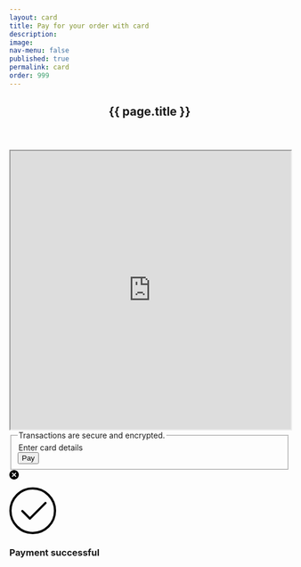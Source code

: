 ```yaml
---
layout: card
title: Pay for your order with card
description: 
image: 
nav-menu: false
published: true
permalink: card
order: 999
---
```


<div id="main">
	<section class="major">
		<div class="inner">
			<header class="major">
				<h1>{{ page.title }}</h1>
			</header>
			<iframe style="height: 500px; width: 100%;" src="https://script.google.com/macros/s/AKfycbzGoCl6jldADTMNW5VEk32HCidUQO7LBmWwaveb0dZdC30TrIQC/exec"></iframe>
			<section class="container-lg">
      <!--Example 4-->
      <div class="cell example example4" id="example-4">
        <form>
          <div id="example4-paymentRequest">
            <!--Stripe paymentRequestButton Element inserted here-->
          </div>
          <fieldset>
            <legend class="card-only" data-tid="elements_examples.form.pay_with_card">Transactions are secure and encrypted.</legend>
            <legend class="payment-request-available" data-tid="elements_examples.form.enter_card_manually">Enter card details</legend>
            <div class="container">
              <div id="example4-card"></div>
              <button type="submit" data-tid="elements_examples.form.buy_button">Pay</button>
            </div>
          </fieldset>
          <div class="error" role="alert"><svg xmlns="http://www.w3.org/2000/svg" width="17" height="17" viewBox="0 0 17 17">
              <path class="base" fill="#000" d="M8.5,17 C3.80557963,17 0,13.1944204 0,8.5 C0,3.80557963 3.80557963,0 8.5,0 C13.1944204,0 17,3.80557963 17,8.5 C17,13.1944204 13.1944204,17 8.5,17 Z"></path>
              <path class="glyph" fill="#FFF" d="M8.5,7.29791847 L6.12604076,4.92395924 C5.79409512,4.59201359 5.25590488,4.59201359 4.92395924,4.92395924 C4.59201359,5.25590488 4.59201359,5.79409512 4.92395924,6.12604076 L7.29791847,8.5 L4.92395924,10.8739592 C4.59201359,11.2059049 4.59201359,11.7440951 4.92395924,12.0760408 C5.25590488,12.4079864 5.79409512,12.4079864 6.12604076,12.0760408 L8.5,9.70208153 L10.8739592,12.0760408 C11.2059049,12.4079864 11.7440951,12.4079864 12.0760408,12.0760408 C12.4079864,11.7440951 12.4079864,11.2059049 12.0760408,10.8739592 L9.70208153,8.5 L12.0760408,6.12604076 C12.4079864,5.79409512 12.4079864,5.25590488 12.0760408,4.92395924 C11.7440951,4.59201359 11.2059049,4.59201359 10.8739592,4.92395924 L8.5,7.29791847 L8.5,7.29791847 Z"></path>
            </svg>
            <span class="message"></span></div>
        </form>
        <div class="success">
          <div class="icon">
            <svg width="84px" height="84px" viewBox="0 0 84 84" version="1.1" xmlns="http://www.w3.org/2000/svg" xmlns:xlink="http://www.w3.org/1999/xlink">
              <circle class="border" cx="42" cy="42" r="40" stroke-linecap="round" stroke-width="4" stroke="#000" fill="none"></circle>
              <path class="checkmark" stroke-linecap="round" stroke-linejoin="round" d="M23.375 42.5488281 36.8840688 56.0578969 64.891932 28.0500338" stroke-width="4" stroke="#000" fill="none"></path>
            </svg>
          </div>
          <h3 class="title" data-tid="elements_examples.success.title">Payment successful</h3>
        </div>
      </div>
    </section>
		</div>
	</section>
</div>
